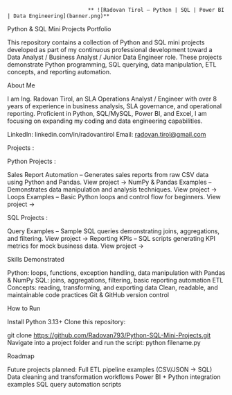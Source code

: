                               ** ![Radovan Tirol – Python | SQL | Power BI | Data Engineering](banner.png)**

Python & SQL Mini Projects Portfolio 

This repository contains a collection of Python and SQL mini projects developed as part of my continuous professional development toward a Data Analyst / Business Analyst / Junior Data Engineer role. 
These projects demonstrate Python programming, SQL querying, data manipulation, ETL concepts, and reporting automation. 

About Me 

I am Ing. Radovan Tirol, an SLA Operations Analyst / Engineer with over 8 years of experience in business analysis, SLA governance, and operational reporting. 
Proficient in Python, SQL/MySQL, Power BI, and Excel, I am focusing on expanding my coding and data engineering capabilities. 

LinkedIn: linkedin.com/in/radovantirol 
Email: radovan.tirol@gmail.com 

 
Projects :

Python Projects :

Sales Report Automation – Generates sales reports from raw CSV data using Python and Pandas. View project → 
NumPy & Pandas Examples – Demonstrates data manipulation and analysis techniques. View project → 
Loops Examples – Basic Python loops and control flow for beginners. View project → 

SQL Projects :

Query Examples – Sample SQL queries demonstrating joins, aggregations, and filtering. View project → 
Reporting KPIs – SQL scripts generating KPI metrics for mock business data. View project → 


Skills Demonstrated 

Python: loops, functions, exception handling, data manipulation with Pandas & NumPy 
SQL: joins, aggregations, filtering, basic reporting automation 
ETL Concepts: reading, transforming, and exporting data 
Clean, readable, and maintainable code practices 
Git & GitHub version control 

How to Run 

Install Python 3.13+ 
Clone this repository: 

git clone https://github.com/Radovan793/Python-SQL-Mini-Projects.git 
Navigate into a project folder and run the script: 
python filename.py 


Roadmap 

Future projects planned: 
Full ETL pipeline examples (CSV/JSON → SQL) 
Data cleaning and transformation workflows 
Power BI + Python integration examples 
SQL query automation scripts 
